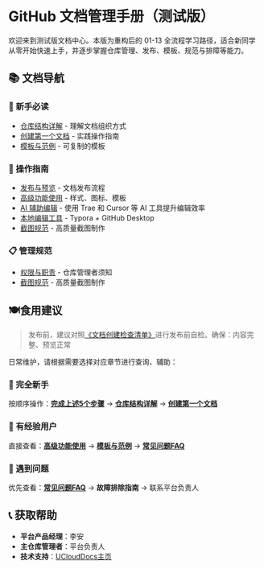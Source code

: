 # GitHub 文档管理手册（测试版）

欢迎来到测试版文档中心。本版为重构后的 01-13 全流程学习路径，适合新同学从零开始快速上手，并逐步掌握仓库管理、发布、模板、规范与排障等能力。

## 📚 文档导航

### 🎯 新手必读
- [仓库结构详解](02-repository-guide.md) - 理解文档组织方式
- [创建第一个文档](03-create-docs.md) - 实践操作指南
- [模板与范例](11-templates.md) - 可复制的模板

### 🔧 操作指南
- [发布与预览](04-publish-guide.md) - 文档发布流程
- [高级功能使用](05-advanced-features.md) - 样式、图标、模板
- [AI 辅助编辑](06-ai-editing.md) - 使用 Trae 和 Cursor 等 AI 工具提升编辑效率
- [本地编辑工具](07-local-editing.md) - Typora + GitHub Desktop
- [截图规范](08-screenshot-guide.md) - 高质量截图制作

### 📋 管理规范
- [权限与职责](09-responsibilities.md) - 仓库管理者须知
- [截图规范](08-screenshot-guide.md) - 高质量截图制作

## 🍽️食用建议
> 发布前，建议对照[《文档创建检查清单》](13-appendix?id=📋-文档创建检查清单)进行发布前自检。确保：内容完整、预览正常

日常维护，请根据需要选择对应章节进行查询、辅助：
### 👶 完全新手
按顺序操作：**[完成上述5个步骤](01-getting-started.md)** → **[仓库结构详解](02-repository-structure.mddd)** → **[创建第一个文档](03-create-docs.md)**

### 🔄 有经验用户
直接查看：**[高级功能使用](05-advanced-features.md)** → **[模板与范例](11-templates.md)** → **[常见问题FAQ](10-faq.md)**

### 🚨 遇到问题
优先查看：**[常见问题FAQ](10-faq.md)** → **故障排除指南** → 联系平台负责人

## 📞 获取帮助

- **平台产品经理**：李安
- **主仓库管理者**：平台负责人
- **技术支持**：[UCloudDocs主页](https://ones.dml.ucloud.cn/wiki#/team/BVSybaCU/page/NTE23iof)

